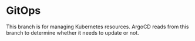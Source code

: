 # GitOps
This branch is for managing Kubernetes resources. ArgoCD reads from this branch to determine whether it needs to update or not.